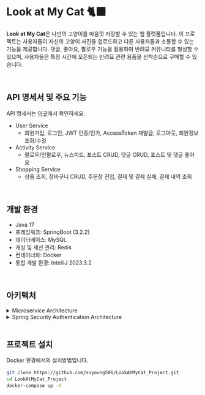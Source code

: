 # Look at My Cat 🐈‍⬛
**Look at My Cat**은 나만의 고양이를 마음껏 자랑할 수 있는 웹 플랫폼입니다. 
이 프로젝트는 사용자들이 자신의 고양이 사진을 업로드하고 다른 사용자들과 소통할 수 있는 기능을 제공합니다.
댓글, 좋아요, 팔로우 기능을 활용하여 반려묘 커뮤니티를 형성할 수 있으며, 
사용자들은 특정 시간에 오픈되는 반려묘 관련 용품을 선착순으로 구매할 수 있습니다.

<br>

## API 명세서 및 주요 기능
API 명세서는 [이곳](https://documenter.getpostman.com/view/32558643/2sA35A8Qpk "포스트맨 Documenter")에서 확인하세요. 
+ User Service
  + 회원가입, 로그인, JWT 인증/인가, AccessToken 재발급, 로그아웃, 회원정보 조회/수정
+ Activity Service
  + 팔로우/언팔로우, 뉴스피드, 포스트 CRUD, 댓글 CRUD, 포스트 및 댓글 좋아요
+ Shopping Service
  + 상품 조회, 장바구니 CRUD, 주문창 진입, 결제 및 결제 실패, 결제 내역 조회

<br>

## 개발 환경
+ Java 17
+ 프레임워크: SpringBoot (3.2.2)
+ 데이터베이스: MySQL
+ 캐싱 및 세션 관리: Redis
+ 컨테이너화: Docker
+ 통합 개발 환경: IntelliJ 2023.3.2

<br>

## 아키텍처
<details>
<summary>Microservice Architecture</summary>
<div>
<img src="images/MicroserviceArchitecture.jpg" alt="Microservice Architecture">
</div>
</details>
<details>
<summary>Spring Security Authentication Architecture</summary>
<div>
<img src="images/SpringSecurityAuthenticationArchitecture.jpg" alt="Spring Security Authentication Architecture">
</div>
</details>

<br>

## 프로젝트 설치
Docker 환경에서의 설치방법입니다.

```sh
git clone https://github.com/soyoung506/LookAtMyCat_Project.git
cd LookAtMyCat_Project
docker-compose up -d
```
   

